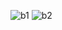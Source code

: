 ![b1](https://github.com/VaibhavShitole1303/Bumble_colne/assets/116602594/09ae2cbc-71b5-427c-b890-652d1ab4afa1)
![b2](https://github.com/VaibhavShitole1303/Bumble_colne/assets/116602594/09853782-3cf1-4918-9064-0b21179c4594)
